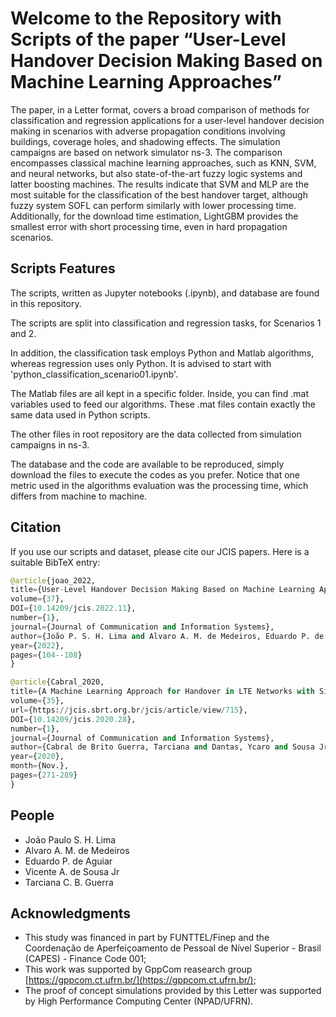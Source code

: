 # Welcome to the Repository with Scripts of the paper “User-Level Handover Decision Making Based on Machine Learning Approaches”

The paper, in a Letter format, covers a broad comparison of methods for classification and regression applications for a user-level handover decision making in scenarios with adverse propagation conditions involving buildings, coverage holes, and shadowing effects. The simulation campaigns are based on network simulator ns-3. The comparison encompasses classical machine learning approaches, such as KNN, SVM, and neural networks, but also state-of-the-art fuzzy logic systems and latter boosting machines. The results indicate that SVM and MLP are the most suitable for the classification of the best handover target, although fuzzy system SOFL can perform similarly with lower processing time. Additionally, for the download time estimation, LightGBM provides the smallest error with short processing time, even in hard propagation scenarios.

## Scripts Features

The scripts, written as Jupyter notebooks (.ipynb), and database are found in this repository. 

The scripts are split into classification and regression tasks, for Scenarios 1 and 2. 

In addition, the classification task employs Python and Matlab algorithms, whereas regression uses only Python. It is advised to start with 'python_classification_scenario01.ipynb'.

The Matlab files are all kept in a specific folder. Inside, you can find .mat variables used to feed our algorithms. These .mat files contain exactly the same data used in Python scripts.

The other files in root repository are the data collected from simulation campaigns in ns-3.

The database and the code are available to be reproduced, simply download the files to execute the codes as you prefer. Notice that one metric used in the algorithms evaluation was the processing time, which differs from machine to machine.

## Citation

If you use our scripts and dataset, please cite our JCIS papers. Here is a suitable BibTeX entry:

```python
@article{joao_2022, 
title={User-Level Handover Decision Making Based on Machine Learning Approaches}, 
volume={37},  
DOI={10.14209/jcis.2022.11}, 
number={1}, 
journal={Journal of Communication and Information Systems}, 
author={João P. S. H. Lima and Alvaro A. M. de Medeiros, Eduardo P. de Aguiar, Vicente A. de Sousa Jr. and Tarciana C. B. Guerra}, 
year={2022},  
pages={104--108} 
}
```

```python
@article{Cabral_2020, 
title={A Machine Learning Approach for Handover in LTE Networks with Signal Obstructions}, 
volume={35}, 
url={https://jcis.sbrt.org.br/jcis/article/view/715}, 
DOI={10.14209/jcis.2020.28}, 
number={1}, 
journal={Journal of Communication and Information Systems}, 
author={Cabral de Brito Guerra, Tarciana and Dantas, Ycaro and Sousa Jr, Vicente}, 
year={2020}, 
month={Nov.}, 
pages={271-289} 
}
```


## People
- João Paulo S. H. Lima
- Alvaro A. M. de Medeiros
- Eduardo P. de Aguiar
- Vicente A. de Sousa Jr
- Tarciana C. B. Guerra

## Acknowledgments
- This study was financed in part by FUNTTEL/Finep and the Coordenação de Aperfeiçoamento de Pessoal de Nível Superior - Brasil (CAPES) - Finance Code 001;
- This work was supported by GppCom reasearch group [https://gppcom.ct.ufrn.br/](https://gppcom.ct.ufrn.br/);
- The proof of concept simulations provided by this Letter was supported by High Performance Computing Center (NPAD/UFRN).


<!--

## Related academic works
- Conference paper: Sistemas Fuzzy aplicados ao Handover em Redes LTE com Falhas de Cobertura (Link: [https://gppcom.ct.ufrn.br/index.php/2019/10/01/sistemas-fuzzy-aplicados-ao-handover-em-redes-lte-com-falhas-de-cobertura/](https://gppcom.ct.ufrn.br/index.php/2019/10/01/sistemas-fuzzy-aplicados-ao-handover-em-redes-lte-com-falhas-de-cobertura/));
- Conference paper: Handover Baseado em Aprendizado de Máquina para Redes LTE com Falhas de Cobertura (Link: [https://biblioteca.sbrt.org.br/articles/1947](https://biblioteca.sbrt.org.br/articles/1947)).
- Journal paper: A Machine Learning Approach for Handover in LTE Networks with Signal Obstructions (DOI: [https://doi.org/10.14209/jcis.2020.28](https://doi.org/10.14209/jcis.2020.28));
- Master Thesis: Machine learning based handover management for LTE Networks with coverage Holes (Link: [https://repositorio.ufrn.br/handle/123456789/26678](https://repositorio.ufrn.br/handle/123456789/26678));

# systems_notebooks
The scripts written as Jupyter notebooks (.ipynb) and database for paper 'User-Level Handover Decision Making Based on Machine Learning Algorithms' are found in this repository.
Authors:
- João Paulo S. H. Lima
- Álvaro A. M. de Medeiros
- Eduardo P. de Aguiar
- Vicente A. de Sousa Jr
- Tarciana C. B. Guerra

         
The scripts are divided in classification and regression tasks, for Scenarios 1 and 2.
In addition, the classification task employs Python and Matlab algorithms, whereas regression uses only Python.
It is advised to start with 'python_classification_scenario01.ipynb'.

The Matlab files are all kept in a specific folder. Inside, you can find .mat variables used to feed our
algorithms. These .mat files contain exactly the same data used in Python scripts.

The other files in root repository are the data collected from simulation campaigns in ns-3.

The database and the code are available to be reproduced, simply download the files to execute the codes as you prefer.
Notice that one metric used in the algorithms evaluation was the processing time, which differs from machine to machine.

Please cite our work.
Feel free to contact me at joao.lima@engenharia.ufjf.br
-->
